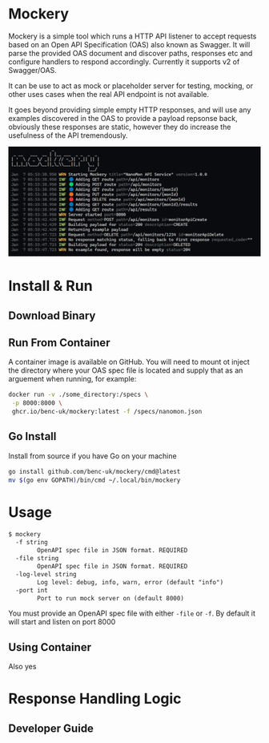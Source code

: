 # Mockery

Mockery is a simple tool which runs a HTTP API listener to accept requests based on an Open API Specification (OAS) also known as Swagger. It will parse the provided OAS document and discover paths, responses etc and configure handlers to respond accordingly. Currently it supports v2 of Swagger/OAS.

It can be use to act as mock or placeholder server for testing, mocking, or other uses cases when the real API endpoint is not available.

It goes beyond providing simple empty HTTP responses, and will use any examples discovered in the OAS to provide a payload repsonse back, obviously these responses are static, however they do increase the usefulness of the API tremendously.

![screen shot](./etc/screenshot.png)

# Install & Run

## Download Binary


## Run From Container

A container image is available on GitHub. You will need to mount ot inject the directory where your OAS spec file is located and supply that as an arguement when running, for example:

```bash
docker run -v ./some_directory:/specs \
 -p 8000:8000 \
 ghcr.io/benc-uk/mockery:latest -f /specs/nanomon.json
```

## Go Install 

Install from source if you have Go on your machine

```bash
go install github.com/benc-uk/mockery/cmd@latest
mv $(go env GOPATH)/bin/cmd ~/.local/bin/mockery
```

# Usage

```text
$ mockery
  -f string
        OpenAPI spec file in JSON format. REQUIRED
  -file string
        OpenAPI spec file in JSON format. REQUIRED
  -log-level string
        Log level: debug, info, warn, error (default "info")
  -port int
        Port to run mock server on (default 8000)
```

You must provide an OpenAPI spec file with either `-file` or `-f`. By default it will start and listen on port 8000

## Using Container

Also yes

# Response Handling Logic

## Developer Guide